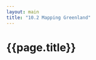 ```yaml
---
layout: main
title: "10.2 Mapping Greenland"
---
```


{{page.title}}
==============

<div>
    <style type="text/css">
        .ocean {
            fill: #a9dff3;
        }

        .nook {
            fill: #555;
        }

        .feature {
            fill: #ede6bb;
            stroke: #e2d793;
        }

        .graticule {
            fill: none;
            stroke: #ccc;
            stroke-opacity: 0.5;
        }

        .label {
            font-size: 22px;
            fill: #555;
            fill-opacity: 0.5;
        }
    </style>
</div>


Loading the GeoJSON File
------------------------

<div id="map01"></div>

<script type="text/javascript">

    // Define the size of the map
    var width = 300,
        height = 300,
        margin = 0,
        url = '{{site.baseurl}}/chapter10/data/greenland.json';

    d3.json(url, function(error, geodata) {

        // Handle errors getting and parsing the GeoJSON data
        if (error) { return error; }

        // Create the SVG container
        var div = d3.select('#map01'),
            svg = div.append('svg')
                .attr('width', width + 2 * margin)
                .attr('height', height + 2 * margin),
            gmap = svg.append('g')
                .attr('class', 'map')
                .attr('transform', 'translate(' + [margin, margin] + ')');

        // Background rectangle
        gmap.append('rect')
            .attr('width', width)
            .attr('height', height)
            .attr('class', 'ocean');
    });
</script>


Using the Mercator Projection
-----------------------------

<div id="map02"></div>

<script type="text/javascript">
    d3.json(url, function(error, geodata) {

        // Handle errors getting and parsing the GeoJSON data
        if (error) { return error; }

        // Create the SVG container
        var div = d3.select('#map02'),
            svg = div.append('svg')
                .attr('width', width + 2 * margin)
                .attr('height', height + 2 * margin),
            gmap = svg.append('g')
                .attr('class', 'map')
                .attr('transform', 'translate(' + [margin, margin] + ')');

        // Background rectangle
        gmap.append('rect')
            .attr('width', width)
            .attr('height', height)
            .attr('class', 'ocean');

        // Configure the Mercator Projection
        // ---------------------------------

        // This scale will use the entire width to represent the world
        var scale = width / (2 * Math.PI),
            projection = d3.geo.mercator()
                .scale(scale)
                .translate([width / 2, height / 2]);

        // Compute the position of the capital in screen coordinates
        var nookCoords = [-51.738, 64.175],
            nookPixels = projection(nookCoords);

        // Append a small circle and a label to mark the spot
        gmap.append('circle')
            .attr('cx', nookPixels[0])
            .attr('cy', nookPixels[1])
            .attr('r', 3)
            .attr('class', 'nook');

        // Append a label with the name of the capital
        gmap.append('text')
            .attr('x', nookPixels[0] + 5)
            .attr('y', nookPixels[1] + 5)
            .text('Nook')
            .attr('class', 'nook');
    });
</script>


Adding the Features
-------------------

<div id="map03"></div>

<script type="text/javascript">
    d3.json(url, function(error, geodata) {

        // Handle errors getting and parsing the GeoJSON data
        if (error) { return error; }

        // Create the SVG container
        var div = d3.select('#map03'),
            svg = div.append('svg')
                .attr('width', width + 2 * margin)
                .attr('height', height + 2 * margin),
            gmap = svg.append('g')
                .attr('class', 'map')
                .attr('transform', 'translate(' + [margin, margin] + ')');

        // Background rectangle
        gmap.append('rect')
            .attr('width', width)
            .attr('height', height)
            .attr('class', 'ocean');

        // Projection
        // ----------

        // This scale will use the entire width to represent the world
        var scale = width / (2 * Math.PI),
            projection = d3.geo.mercator()
                .scale(scale)
                .translate([width / 2, height / 2]);

        // Create an instance of the path generator and set its projection
        var path = d3.geo.path()
            .projection(projection);

        // Features
        // --------

        // Select the feature paths and bind them to the features array
        var features = gmap.selectAll('path.feature')
            .data(geodata.features);

        // Append the paths on enter, and set the class to feature
        features.enter().append('path')
            .attr('class', 'feature');

        // Update the feature path
        features.attr('d', function(d) { return path(d)});
    });
</script>


Rotating the Projection
-----------------------

<div id="map04"></div>

<script type="text/javascript">
    d3.json(url, function(error, geodata) {

        // Handle errors getting and parsing the GeoJSON data
        if (error) { return error; }

        // Create the SVG container
        var div = d3.select('#map04'),
            svg = div.append('svg')
                .attr('width', width + 2 * margin)
                .attr('height', height + 2 * margin),
            gmap = svg.append('g')
                .attr('class', 'map')
                .attr('transform', 'translate(' + [margin, margin] + ')');

        // Background rectangle
        gmap.append('rect')
            .attr('width', width)
            .attr('height', height)
            .attr('class', 'ocean');

        // Projection
        // ----------

        // Compute geographic bounds and centroid
        var geoCenter = d3.geo.centroid(geodata),
            scale = width / (2 * Math.PI);

        // This scale will use the entire width to represent the world
        var projection = d3.geo.mercator()
                .scale(scale)
                .translate([width / 2, height / 2])
                .rotate([-geoCenter[0], -geoCenter[1]]);

        // Create an instance of the path generator and set its projection
        var path = d3.geo.path()
            .projection(projection);

        // Features
        // --------

        // Select the feature paths and bind them to the features array
        var features = gmap.selectAll('path.feature')
            .data(geodata.features);

        // Append the paths on enter, and set the class to feature
        features.enter().append('path')
            .attr('class', 'feature');

        // Update the feature path
        features
            .attr('d', path(geodata));
    });
</script>


Scaling the Projection
----------------------

<div id="map05"></div>

<script type="text/javascript">
    d3.json(url, function(error, geodata) {

        // Handle errors getting and parsing the GeoJSON data
        if (error) { return error; }

        // Create the SVG container
        var div = d3.select('#map05'),
            svg = div.append('svg')
                .attr('width', width + 2 * margin)
                .attr('height', height + 2 * margin),
            gmap = svg.append('g')
                .attr('class', 'map')
                .attr('transform', 'translate(' + [margin, margin] + ')');

        // Background rectangle
        gmap.append('rect')
            .attr('width', width)
            .attr('height', height)
            .attr('class', 'ocean');

        // Projection
        // ----------

        // Compute geographic bounds and centroid
        var geoCenter = d3.geo.centroid(geodata),
            geoBounds = d3.geo.bounds(geodata),
            geoDistance = d3.geo.distance(geoBounds[0], geoBounds[1]);

        var scale = 0.9 * width / geoDistance;

        // This scale will use the entire width to represent the world
        var projection = d3.geo.mercator()
                .scale(scale)
                .translate([width / 2, height / 2])
                .rotate([-geoCenter[0], -geoCenter[1]]);

        // Create an instance of the path generator and set its projection
        var path = d3.geo.path()
            .projection(projection);

        // Features
        // --------

        // Select the feature paths and bind them to the features array
        var features = gmap.selectAll('path.feature')
            .data(geodata.features);

        // Append the paths on enter, and set the class to feature
        features.enter().append('path')
            .attr('class', 'feature');

        // Update the feature path
        features
            .attr('d', path(geodata));
    });
</script>


Adding the Graticule
--------------------

<div id="map06"></div>

<script type="text/javascript">
    d3.json(url, function(error, geodata) {

        // Handle errors getting and parsing the GeoJSON data
        if (error) { return error; }

        // Create the SVG container
        var div = d3.select('#map06'),
            svg = div.append('svg')
                .attr('width', width + 2 * margin)
                .attr('height', height + 2 * margin),
            gmap = svg.append('g')
                .attr('class', 'map')
                .attr('transform', 'translate(' + [margin, margin] + ')');

        // Background rectangle
        gmap.append('rect')
            .attr('width', width)
            .attr('height', height)
            .attr('class', 'ocean');

        // Projection
        // ----------

        // Compute geographic bounds and centroid
        var geoCenter = d3.geo.centroid(geodata),
            geoBounds = d3.geo.bounds(geodata),
            geoDistance = d3.geo.distance(geoBounds[0], geoBounds[1]);

        var scale = 0.9 * width / geoDistance;

        // Create an instance of the projection
        var projection = d3.geo.mercator()
                .scale(scale)
                .translate([width / 2, height / 2])
                .rotate([-geoCenter[0], -geoCenter[1]]);

        // Create an instance of the path generator and set its projection
        var path = d3.geo.path()
            .projection(projection);

        // Select the feature paths and bind them to the features array
        var features = gmap.selectAll('path.feature')
            .data(geodata.features);

        // Append the paths on enter, and set the class to feature
        features.enter().append('path')
            .attr('class', 'feature');

        // Update the feature path
        features.attr('d', function(d) { return path(d); });

        // Generate parallel and meridian lines
        var graticule = d3.geo.graticule();

        // Append the path to the map
        gmap.append('path')
            .attr('d', path(graticule()))
            .attr('class', 'graticule');

        // Create a selection for the labels and bind the features data
        var labels = gmap.selectAll('text.label')
            .data(geodata.features);

        // Append the labels on enter
        labels.enter().append('text')
            .attr('class', 'label');

        // Set the position and content of the labels
        labels
            .attr('x', function(d) { return projection(d3.geo.centroid(d))[0]; })
            .attr('y', function(d) { return projection(d3.geo.centroid(d))[1]; })
            .text(function(d) { return d.properties.NAME_LONG; });

    });
</script>

Using the Ortographic Projection
--------------------------------

<div id="map07"></div>

<script type="text/javascript">
    d3.json(url, function(error, geodata) {

        // Handle errors getting and parsing the GeoJSON data
        if (error) { return error; }

        // Create the SVG container
        var div = d3.select('#map07'),
            svg = div.append('svg')
                .attr('width', width + 2 * margin)
                .attr('height', height + 2 * margin),
            gmap = svg.append('g')
                .attr('class', 'map')
                .attr('transform', 'translate(' + [margin, margin] + ')');

        // Background rectangle
        gmap.append('rect')
            .attr('width', width)
            .attr('height', height)
            .attr('class', 'ocean');

        // Projection
        // ----------

        // Compute geographic bounds and centroid
        var geoCenter = d3.geo.centroid(geodata),
            geoBounds = d3.geo.bounds(geodata),
            geoDistance = d3.geo.distance(geoBounds[0], geoBounds[1]);

        var scale = width / geoDistance;

        // Create and configure the orthographic projection
        var projection = d3.geo.orthographic()
                .scale(scale)
                .translate([width / 2, height / 5])
                .center(geoCenter);

        // Create an instance of the path generator and set its projection
        var path = d3.geo.path()
            .projection(projection);

        // Generate parallel and meridian lines
        var graticule = d3.geo.graticule();

        // Append the path to the map
        gmap.append('path')
            .attr('d', path(graticule()))
            .attr('class', 'graticule')
            .style('stroke', '#333')
            .style('stroke-opacity', 0.3);

        // Select the feature paths and bind them to the features array
        var features = gmap.selectAll('path.feature')
            .data(geodata.features);

        // Append the paths on enter, and set the class to feature
        features.enter().append('path')
            .attr('class', 'feature');

        // Update the feature path
        features.attr('d', function(d) { return path(d); });

    });
</script>


